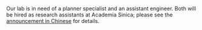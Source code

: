 Our lab is in need of a planner specialist and an assistant engineer. Both will be hired as research assistants at Academia Sinica; please see the [announcement in Chinese](/zh-tw/news/230310_2/) for details.
